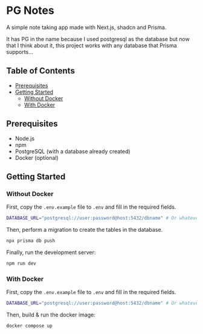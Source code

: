 # PG Notes

A simple note taking app made with Next.js, shadcn and Prisma.

It has PG in the name because I used postgresql as the database but now that I think about it, this project works with any database that Prisma supports...

## Table of Contents

- [Prerequisites](#prerequisites)
- [Getting Started](#getting-started)
  - [Without Docker](#without-docker)
  - [With Docker](#with-docker)

## Prerequisites

- Node.js
- npm
- PostgreSQL (with a database already created)
- Docker (optional)

## Getting Started

### Without Docker

First, copy the `.env.example` file to `.env` and fill in the required fields.

```bash
DATABASE_URL="postgresql://user:password@host:5432/dbname" # Or whatever database you are using
```

Then, perform a migration to create the tables in the database.

```bash
npx prisma db push
```

Finally, run the development server:

```bash
npm run dev
```

### With Docker

First, copy the `.env.example` file to `.env` and fill in the required fields.

```bash
DATABASE_URL="postgresql://user:password@host:5432/dbname" # Or whatever database you are using
```

Then, build & run the docker image:

```bash
docker compose up
```

